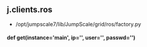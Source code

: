 ## j.clients.ros

- /opt/jumpscale7/lib/JumpScale/grid/ros/factory.py

#### def get(instance='main', ip='', user='', passwd='') 

